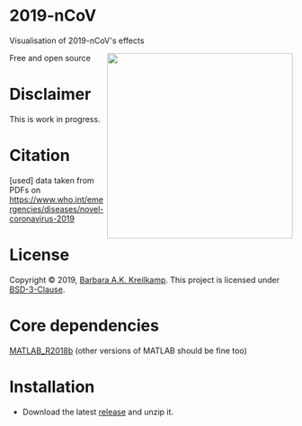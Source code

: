 # 2019-nCoV
Visualisation of 2019-nCoV's effects

<img src="https://github.com/barbrakr/2019-nCoV/2019-nCoV.pdf" width=330 align="right" />

Free and open source

# Disclaimer
This is work in progress.

# Citation
[used] data taken from PDFs on https://www.who.int/emergencies/diseases/novel-coronavirus-2019

# License
Copyright © 2019, [Barbara A.K. Kreilkamp](https://orcid.org/0000-0001-6881-5191). This project is licensed under [BSD-3-Clause](https://opensource.org/licenses/BSD-3-Clause).

# Core dependencies
[MATLAB_R2018b](https://www.mathworks.com/downloads) (other versions of MATLAB should be fine too)

# Installation

- Download the latest [release](https://github.com/barbrakr/2019-nCoV) and unzip it.
